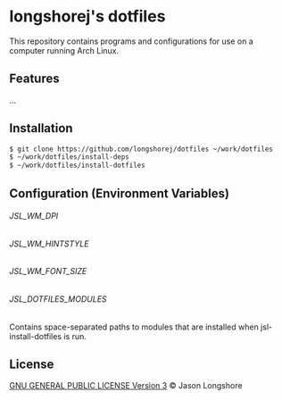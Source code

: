 # longshorej's dotfiles

This repository contains programs and configurations for use on a computer running Arch Linux.

## Features

...

## Installation

```sh
$ git clone https://github.com/longshorej/dotfiles ~/work/dotfiles
$ ~/work/dotfiles/install-deps
$ ~/work/dotfiles/install-dotfiles
```

## Configuration (Environment Variables)

###### JSL_WM_DPI

###### JSL_WM_HINTSTYLE

###### JSL_WM_FONT_SIZE

###### JSL_DOTFILES_MODULES
Contains space-separated paths to modules that are installed when jsl-install-dotfiles is run.

## License

[GNU GENERAL PUBLIC LICENSE Version 3](https://github.com/longshorej/dotfiles/blob/master/LICENSE) © Jason Longshore
